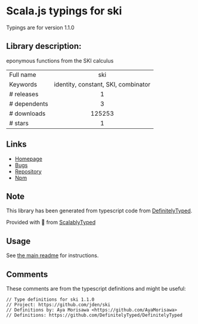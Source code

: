 
# Scala.js typings for ski

Typings are for version 1.1.0

## Library description:
eponymous functions from the SKI calculus

|                    |                 |
| ------------------ | :-------------: |
| Full name          | ski |
| Keywords           | identity, constant, SKI, combinator |
| # releases         | 1 |
| # dependents       | 3 |
| # downloads        | 125253 |
| # stars            | 1 |

## Links
- [Homepage](https://github.com/jden/ski#readme)
- [Bugs](https://github.com/jden/ski/issues)
- [Repository](https://github.com/jden/ski)
- [Npm](https://www.npmjs.com/package/ski)
    


## Note
This library has been generated from typescript code from [DefinitelyTyped](https://definitelytyped.org).

Provided with :purple_heart: from [ScalablyTyped](https://github.com/oyvindberg/ScalablyTyped)

## Usage
See [the main readme](../../readme.md) for instructions.

## Comments

These comments are from the typescript definitions and might be useful:
```
// Type definitions for ski 1.1.0
// Project: https://github.com/jden/ski
// Definitions by: Aya Morisawa <https://github.com/AyaMorisawa>
// Definitions: https://github.com/DefinitelyTyped/DefinitelyTyped

```

